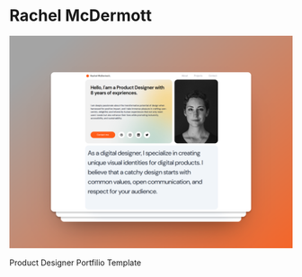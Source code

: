# Rachel McDermott

<img src="./public/assets/banner.png" alt="Banner" />

Product Designer Portfilio Template
